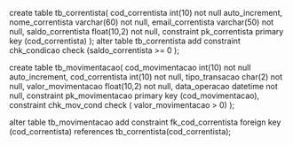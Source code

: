 create table tb_correntista(
    cod_correntista int(10) not null  auto_increment,
    nome_correntista varchar(60) not null,
    email_correntista varchar(50) not null,
    saldo_correntista float(10,2) not null,
    constraint pk_correntista primary key (cod_correntista)
);
alter table tb_correntista add constraint  chk_condicao check (saldo_correntista >= 0 );

create table tb_movimentacao(
    cod_movimentacao int(10) not null  auto_increment,
    cod_correntista int(10) not null,
    tipo_transacao char(2) not null,
    valor_movimentacao  float(10,2) not null,
    data_operacao datetime not null,
    constraint pk_movimentacao primary key (cod_movimentacao),
    constraint chk_mov_cond check ( valor_movimentacao > 0)
);

alter table tb_movimentacao add constraint fk_cod_correntista foreign key (cod_correntista) references tb_correntista(cod_correntista);
